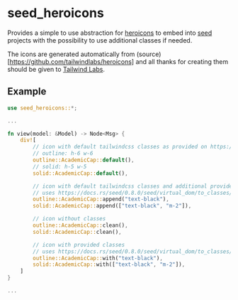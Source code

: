seed_heroicons
==============

Provides a simple to use abstraction for [heroicons](https://heroicons.com/) to embed into [seed](https://github.com/seed-rs/seed) projects with the possibility to use additional classes if needed.

The icons are generated automatically from (source)[https://github.com/tailwindlabs/heroicons] and all thanks for creating them should be given to [Tailwind Labs](https://github.com/tailwindlabs).

## Example

```rust
use seed_heroicons::*;

...

fn view(model: &Model) -> Node<Msg> {
    div![
        // icon with default tailwindcss classes as provided on https://heroicons.com/
        // outline: h-6 w-6
        outline::AcademicCap::default(),
        // solid: h-5 w-5
        solid::AcademicCap::default(),

        // icon with default tailwindcss classes and additional provided classes
        // uses https://docs.rs/seed/0.8.0/seed/virtual_dom/to_classes/trait.ToClasses.html as argument
        outline::AcademicCap::append("text-black"),
        solid::AcademicCap::append(["text-black", "m-2"]),

        // icon without classes
        outline::AcademicCap::clean(),
        solid::AcademicCap::clean(),

        // icon with provided classes
        // uses https://docs.rs/seed/0.8.0/seed/virtual_dom/to_classes/trait.ToClasses.html as argument
        outline::AcademicCap::with("text-black"),
        solid::AcademicCap::with(["text-black", "m-2"]),
    ]
}

...
```